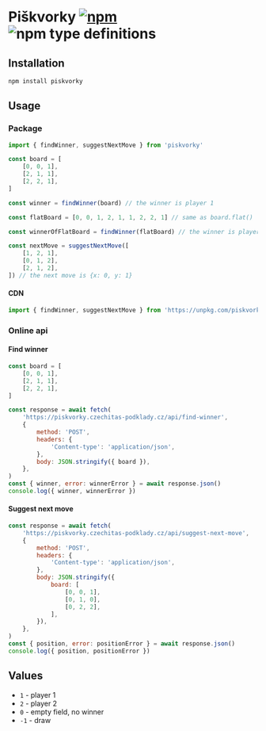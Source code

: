 # Piškvorky [![npm](https://img.shields.io/npm/v/piskvorky.svg)](https://www.npmjs.com/package/piskvorky) ![npm type definitions](https://img.shields.io/npm/types/piskvorky.svg)

## Installation

```bash
npm install piskvorky
```

## Usage

### Package

```js
import { findWinner, suggestNextMove } from 'piskvorky'

const board = [
	[0, 0, 1],
	[2, 1, 1],
	[2, 2, 1],
]

const winner = findWinner(board) // the winner is player 1

const flatBoard = [0, 0, 1, 2, 1, 1, 2, 2, 1] // same as board.flat()

const winnerOfFlatBoard = findWinner(flatBoard) // the winner is player 1

const nextMove = suggestNextMove([
	[1, 2, 1],
	[0, 1, 2],
	[2, 1, 2],
]) // the next move is {x: 0, y: 1}
```

#### CDN

```js
import { findWinner, suggestNextMove } from 'https://unpkg.com/piskvorky@latest'
```

### Online api

#### Find winner

```js
const board = [
	[0, 0, 1],
	[2, 1, 1],
	[2, 2, 1],
]

const response = await fetch(
	'https://piskvorky.czechitas-podklady.cz/api/find-winner',
	{
		method: 'POST',
		headers: {
			'Content-type': 'application/json',
		},
		body: JSON.stringify({ board }),
	},
)
const { winner, error: winnerError } = await response.json()
console.log({ winner, winnerError })
```

#### Suggest next move

```js
const response = await fetch(
	'https://piskvorky.czechitas-podklady.cz/api/suggest-next-move',
	{
		method: 'POST',
		headers: {
			'Content-type': 'application/json',
		},
		body: JSON.stringify({
			board: [
				[0, 0, 1],
				[0, 1, 0],
				[0, 2, 2],
			],
		}),
	},
)
const { position, error: positionError } = await response.json()
console.log({ position, positionError })
```

## Values

- `1` - player 1
- `2` - player 2
- `0` - empty field, no winner
- `-1` - draw
